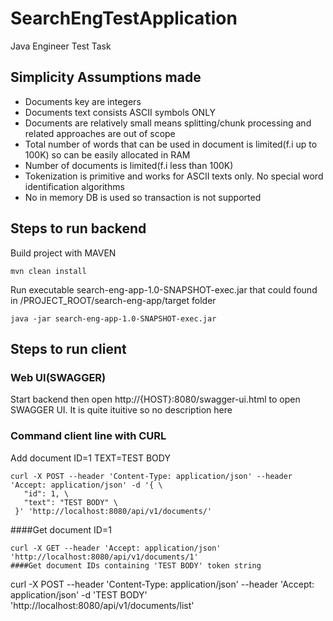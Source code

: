 # SearchEngTestApplicationJava Engineer Test Task## Simplicity Assumptions made* Documents key are integers* Documents text consists ASCII symbols ONLY* Documents are relatively small means splitting/chunk processing and related approaches are out of scope* Total number of words that can be used in document is limited(f.i up to 100K) so can be easily allocated in RAM* Number of documents is limited(f.i less than 100K)* Tokenization is primitive and works for ASCII texts only. No special word identification algorithms* No in memory DB is used so transaction is not supported## Steps to run backendBuild project with MAVEN```mvn clean install```Run executable search-eng-app-1.0-SNAPSHOT-exec.jar that could found in /PROJECT_ROOT/search-eng-app/target folder```java -jar search-eng-app-1.0-SNAPSHOT-exec.jar```## Steps to run client### Web UI(SWAGGER)Start backend then open http://{HOST}:8080/swagger-ui.html to open SWAGGER UI. It is quite ituitive so no description here### Command client line with CURLAdd document ID=1 TEXT=TEST BODY```curl -X POST --header 'Content-Type: application/json' --header 'Accept: application/json' -d '{ \   "id": 1, \   "text": "TEST BODY" \ }' 'http://localhost:8080/api/v1/documents/'```####Get document ID=1```curl -X GET --header 'Accept: application/json' 'http://localhost:8080/api/v1/documents/1'####Get document IDs containing 'TEST BODY' token string```curl -X POST --header 'Content-Type: application/json' --header 'Accept: application/json' -d 'TEST BODY' 'http://localhost:8080/api/v1/documents/list'```